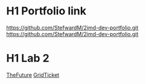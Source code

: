 # H1 Portfolio link

https://github.com/StefwardM/2imd-dev-portfolio.git
https://github.com/StefwardM/2imd-dev-portfolio.git

# H1 Lab 2

[TheFuture](https://codepen.io/stefwardm/pen/QWGmmgV)
[GridTicket](https://codepen.io/stefwardm/pen/gOLeeRG)